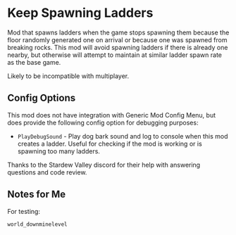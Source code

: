 # Keep Spawning Ladders

Mod that spawns ladders when the game stops spawning them because the floor
randomly generated one on arrival or because one was spawned from breaking
rocks. This mod will avoid spawning ladders if there is already one nearby, but
otherwise will attempt to maintain at similar ladder spawn rate as the base
game.

Likely to be incompatible with multiplayer.

## Config Options
This mod does not have integration with Generic Mod Config Menu, but does
provide the following config option for debugging purposes:
* `PlayDebugSound` - Play dog bark sound and log to console when this mod creates a ladder. Useful for checking if the mod is working or is spawning too many ladders.

Thanks to the Stardew Valley discord for their help with answering questions and code review.

## Notes for Me
For testing:
```
world_downminelevel
```